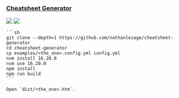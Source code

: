 ### [Cheatsheet Generator](https://github.com/nathanlesage/cheatsheet-generator)

![](https://img.shields.io/github/license/nathanlesage/cheatsheet-generator?style=flat-square)<bv />
[![](https://img.shields.io/github/last-commit/scillidan/cheatsheet-generator/master?label=last%20commit%20(fork)&style=flat-square)](https://github.com/scillidan/cheatsheet-generator)

````{tab} From source
```sh
git clone --depth=1 https://github.com/nathanlesage/cheatsheet-generator
cd cheatsheet-generator
cp examples/<the_one>.config.yml config.yml
nvm install 16.20.0
nvm use 16.20.0
npm install
npm run build
```

Open `dist/<the_one>.htm`.
````